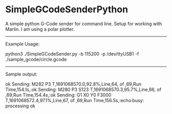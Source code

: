 # SimpleGCodeSenderPython
A simple python G-Code sender for command line. Setup for working with Marlin. I am using a polar plotter.

-----

Example Usage:

python3 ./SimpleGCodeSender.py -b 115200 -p /dev/ttyUSB1 -f ./sample_gcode/circle.gcode


------

Sample output:

ok
Sending: M282 P3
T,1691068570.0,92.8%,Line,64, of ,69,Run Time,154.1s,:ok
Sending: M280 P3 S123
T,1691068570.3,95.7%,Line,66, of ,69,Run Time,154.4s,:ok
Sending: G1 X0 Y0 F3000
T,1691068572.4,97.1%,Line,67, of ,69,Run Time,156.5s,:echo:busy: processing
ok
